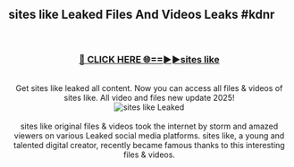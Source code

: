 ## sites like Leaked Files And Videos Leaks #kdnr
<br>
<div align="center">
<h3><a href="https://watchclip.my.id/sites like" rel="nofollow">🔴 CLICK HERE 🌐==►►sites like</a></h3>
<br>
Get sites like leaked all content. Now you can access all files & videos of sites like. All video and files new update 2025!
<br>
<a href="https://watchclip.my.id/sites like" rel="nofollow" data-target="animated-image.originalLink"><img src="https://i.ibb.co.com/WyWwxjT/player-gif2.gif" alt="sites like Leaked" style="max-width: 100%; display: inline-block;" data-target="animated-image.originalImage"></a>
<br><br>
sites like original files & videos took the internet by storm and amazed viewers on various Leaked social media platforms. sites like, a young and talented digital creator, recently became famous thanks to this interesting files & videos.
</div>
<br>